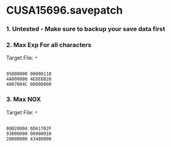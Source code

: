 # CUSA15696.savepatch

### 1. Untested - Make sure to backup your save data first
### 2. Max Exp  For all characters

Target File: `*`

```
			
95000000 00000118
4A000000 4E6E6B28
4007004C 00000000
```

### 3. Max NOX

Target File: `*`

```
		
80020004 6D61702F
93000000 00000010
28000000 43480000
```

